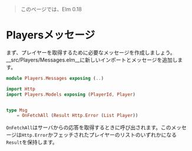 >このページでは、Elm 0.18

# Playersメッセージ

まず、プレイヤーを取得するために必要なメッセージを作成しましょう。__src/Players/Messages.elm__に新しいインポートとメッセージを追加します。

```elm
module Players.Messages exposing (..)

import Http
import Players.Models exposing (PlayerId, Player)


type Msg
    = OnFetchAll (Result Http.Error (List Player))
```

`OnFetchAll`はサーバからの応答を取得するときに呼び出されます。このメッセージは`Http.Error`かフェッチされたプレイヤーのリストのいずれかになる` Result`を保持します。
